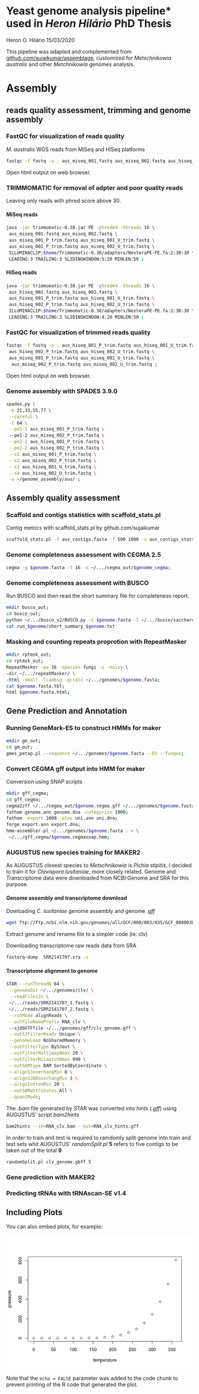 Yeast genome analysis pipeline\* used in *Heron Hilário* PhD Thesis
================
Heron O. Hilário
15/03/2020

This pipeline was adapted and complemented from [github.com/sujaikumar/assemblage](http://github.com/sujaikumar/assemblage), 
customized for *Metschnikowia australis* and other *Metchnikowia* genomes analysis. 

# Assembly
## reads quality assessment, trimming and genome assembly
### FastQC for visualization of reads quality

*M. australis* WGS reads from MiSeq and HiSeq platforms
``` bash
fastqc -f fastq -o . aus_miseq_001.fastq aus_miseq_002.fastq aus_hiseq_001.fastq aus_hiseq_002.fastq ;
```
Open html output on web browser.

### TRIMMOMATIC for removal of adpter and poor quality reads

Leaving only reads with phred score above 30.

#### MiSeq reads
``` bash
java -jar trimmomatic-0.38.jar PE -phred64 -threads 16 \
 aus_miseq_001.fastq aus_miseq_002.fastq \
 aus_miseq_001_P_trim.fastq aus_miseq_001_U_trim.fastq \
 aus_miseq_002_P_trim.fastq aus_miseq_002_U_trim.fastq \
 ILLUMINACLIP:$home/Trimmomatic-0.38/adapters/NexteraPE-PE.fa:2:30:30 \
 LEADING:3 TRAILING:3 SLIDINGWINDOW:5:20 MINLEN:50 ;
```
#### HiSeq reads
``` bash
java -jar trimmomatic-0.38.jar PE -phred64 -threads 16 \
 aus_hiseq_001.fastq aus_hiseq_002.fastq \
 aus_hiseq_001_P_trim.fastq aus_hiseq_001_U_trim.fastq \
 aus_hiseq_002_P_trim.fastq aus_hiseq_002_U_trim.fastq \
 ILLUMINACLIP:$home/Trimmomatic-0.38/adapters/NexteraPE-PE.fa:2:30:30 \
 LEADING:3 TRAILING:3 SLIDINGWINDOW:4:20 MINLEN:50 ;
```
### FastQC for visualization of trimmed reads quality

``` bash
fastqc -f fastq -o . aus_hiseq_001_P_trim.fastq aus_hiseq_001_U_trim.fastq \
 aus_hiseq_002_P_trim.fastq aus_hiseq_002_U_trim.fastq \
 aus_miseq_001_P_trim.fastq aus_miseq_001_U_trim.fastq \
  aus_miseq_002_P_trim.fastq aus_miseq_002_U_trim.fastq ;
```
Open html output on web browser.

### Genome assembly with SPADES 3.9.0

``` bash
spades.py \
 -k 21,33,55,77 \
 --careful \
 -t 64 \
 --pe1-1 aus_miseq_001_P_trim.fastq \ 
 --pe1-2 aus_miseq_002_P_trim.fastq \
 --pe2-1 aus_hiseq_001_P_trim.fastq \
 --pe2-2 aus_hiseq_002_P_trim.fastq \
 --s1 aus_miseq_001_P_trim.fastq \
 --s2 aus_miseq_002_P_trim.fastq \
 --s3 aus_hiseq_001_U_trim.fastq \
 --s4 aus_hiseq_002_U_trim.fastq \
 -o ~/genome_assembly/aus/ ;
```

## Assembly quality assessment
### Scaffold and contigs statistics with scaffold_stats.pl

Contig metrics with scaffold_stats.pl by github.com/sujaikumar 
``` bash
scaffold_stats.pl -f aus_contigs.fasta -f 500 1000 -o aus_contigs_stats.txt;
```
### Genome completeness assessment with CEGMA 2.5

``` bash
cegma -g $genome.fasta -T 16 -o ~/.../cegma_out/$genome_cegma;
```

### Genome completeness assessment with BUSCO

Run BUSCO and then read the short summary file for completeness report.
``` bash
mkdir busco_out;
cd busco_out;
python ~/.../busco_v2/BUSCO.py -i $genome.fasta -l ~/.../busco/saccharomyceta_odb9/ -o $genome -m geno;
cat run_$genome/short_summary_$genome.txt
```

### Masking and counting repeats proprotion with RepeatMasker
``` bash
mkdir rptmsk_out;
cd rptmsk_out;
RepeatMasker -pa 16 -species fungi -s -noisy \
-dir ~/.../repeatMasker/ \
-html -small -lcambig -gccalc ~/.../genomes/$genome.fasta;
cat $genome.fasta.tbl;
html $genome.fasta.html;
```

## Gene Prediction and Annotation

### Running GeneMark-ES to construct HMMs for maker
``` bash
mkdir gm_out;
cd gm_out;
gmes_petap.pl --sequence ~/.../genomes/$genome.fasta --ES --fungus;
```

### Convert CEGMA gff output into HMM for maker

Conversion using SNAP scripts

``` bash
mkdir gff_cegma;
cd gff_cegma;
cegma2zff ~/.../cegma_out/$genome.cegma.gff ~/.../genomes/$genome.fasta; 
fathom genome.ann genome.dna -categorize 1000; 
fathom -export 1000 -plus uni.ann uni.dna; 
forge export.ann export.dna; 
hmm-assembler.pl ~/.../genomes/$genome.fasta . > \ 
 ~/.../gff_cegma/$genome.cegmasnap.hmm;
```

### AUGUSTUS new species training for MAKER2

As AUGUSTUS closest species to *Metschnikowia* is *Pichia stipitis*, I decided to train it for *Clavispora lusitaniae*,
more closely related.
Genome and Transcriptome data were downloaded from NCBI:Genome and SRA for this purpose.

#### Genome assembly and transcriptome download

Dowloading *C. lusitaniae* genome assembly and genome *.gff*
``` bash
wget ftp://ftp.ncbi.nlm.nih.gov/genomes/all/GCF/000/003/835/GCF_000003835.1_ASM383v1/GCF_000003835.1_ASM383v1_genomic.fna.gz
```
Extract genome and rename file to a simpler code (ie: clv)

Downloading transcriptome raw reads data from SRA
``` bash
fasterq-dump  SRR2141707.sra -s
```

#### Transcriptome alignment to genome
``` bash
STAR --runThreadN 64 \
 --genomeDir ~/.../genomes/clv/ \
 --readFilesIn \
 ~/.../reads/SRR2141707_1.fastq \
 ~/.../reads/SRR2141707_2.fastq \
 --runMode alignReads \
 --outFileNamePrefix RNA_clv \ 
 --sjdbGTFfile ~/.../genomes/gff/clv_genome.gff \
 --outSJfilterReads Unique \
 --genomeLoad NoSharedMemory \
 --outFilterType BySJout \
 --outFilterMultimapNmax 20 \
 --outFilterMismatchNmax 999 \
 --outSAMtype BAM SortedByCoordinate \
 --alignSJoverhangMin 8 \
 --alignSJDBoverhangMin 3 \
 --alignIntronMin 20 \
 --outSAMattributes All \
 --quantMode;
```
The *.bam* file generated by STAR was converted into *hints* (*.gff*) using AUGUSTUS' script *bam2hints*

``` bash
bam2hints --in=RNA_clv.bam --out=RNA_clv_hints.gff
```
In order to train and test is required to ramdomly split genome into train and test sets whit AUGUSTUS' *randomSplit.pl*
**5** refers to five contigs to be taken out of the total **9**

``` bash
randomSplit.pl clv_genome.gbff 5
```
### Gene prediction with MAKER2


### Predicting tRNAs with tRNAscan-SE v1.4











## Including Plots

You can also embed plots, for
example:

![](pipeline_genomica_tese_heron_files/figure-gfm/pressure-1.png)<!-- -->

Note that the `echo = FALSE` parameter was added to the code chunk to
prevent printing of the R code that generated the plot.
